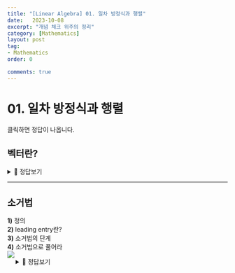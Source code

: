 ```yaml
---
title: "[Linear Algebra] 01. 일차 방정식과 행렬"
date:   2023-10-08
excerpt: "개념 체크 위주의 정리"
category: [Mathematics]
layout: post
tag:
- Mathematics
order: 0

comments: true
---
```


# 01. 일차 방정식과 행렬
클릭하면 정답이 나옵니다. 

## **벡터란?**

<details>
<summary>🖤 정답보기</summary>
<div markdown="1">

**크기**와 **방향**을 모두 가진 물리량을 벡터 (vector) 라 한다.

벡터는 흔히 화살표로 표현한다.   
* 화살표의 길이: 벡터의 크기   
* 화살표의 방향: 벡터가 작용하는 방향   
벡터로 기술할 수 있는 물리적 상황은 크기와 방향만 고려하면 충분한 경우가 많다.   
다시 말해, 벡터가 어디에 위치했는지와 무관하게 크기와 방향이 같으면 동일한 벡터로 생각한다.   

  
</div>
</details>

----

## 소거법
**1)** 정의     
**2)** leading entry란?    
**3)** 소거법의 단계      
**4)** 소거법으로 풀어라     
<img src="https://github.com/yerimoh/img/assets/76824611/c296a6ae-6f23-434c-a10b-45bde4e37d42" align="left">    



<details>
<summary>🖤 정답보기</summary>
<div markdown="1">

**1)** 정의    
* leading entry의 계수가 1이 되오록 역계단 만들기


**2)** 리딩항이란?       
* 한 행에서 0이 아닌 항들 중, 가장 왼쪽 column에 존재하는 항
![image](https://github.com/yerimoh/yerimoh.github.io/assets/76824611/630b6852-208a-4238-bd32-933d3ca43a9c)
여기서 네모를 말함

**3)** 소거법의 단계     
* 1) leading entry를 1로 만듦    
* 2) 후진 대입    

**4)** 소거법으로 풀어라   
<img src="https://github.com/yerimoh/yerimoh.github.io/assets/76824611/43d7aa2b-5868-4d94-8810-3030962c2bd2" align="left"> 
  
</div>
</details>  
